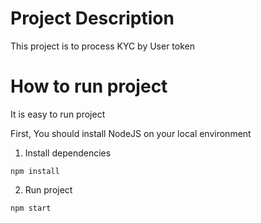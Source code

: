 # Project Description
This project is to process KYC by User token

# How to run project
It is easy to run project

First, You should install NodeJS on your local environment

1. Install dependencies

```npm install```

2. Run project

```npm start```



